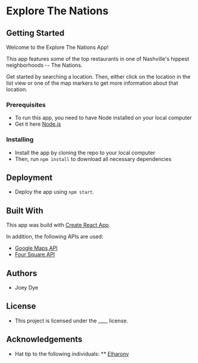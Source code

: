 # Explore The Nations

## Getting Started

Welcome to the Explore The Nations App!

This app features some of the top restaurants in one of Nashville's hippest neighborhoods -- The Nations.

Get started by searching a location. Then, either click on the location in the list view or one of the map markers to get more information about that location.

### Prerequisites

- To run this app, you need to have Node installed on your local computer
- Get it here [Node.js](https://nodejs.org/en/)

### Installing

- Install the app by cloning the repo to your local computer
- Then, run `npm install` to download all necessary dependencies

## Deployment

- Deploy the app using `npm start`.

## Built With

This app was build with [Create React App](https://github.com/facebook/create-react-app).

In addition, the following APIs are used:

- [Google Maps API](https://developers.google.com/maps/documentation/javascript/tutorial)
- [Four Square API](https://developer.foursquare.com/)

## Authors

- Joey Dye

## License

- This project is licensed under the \_\_\_\_ license.

## Acknowledgements

- Hat tip to the following individuals:
  \*\* [Elharony](https://www.youtube.com/channel/UCcWSbBe_s-T_gZRnqFbtyIA)
